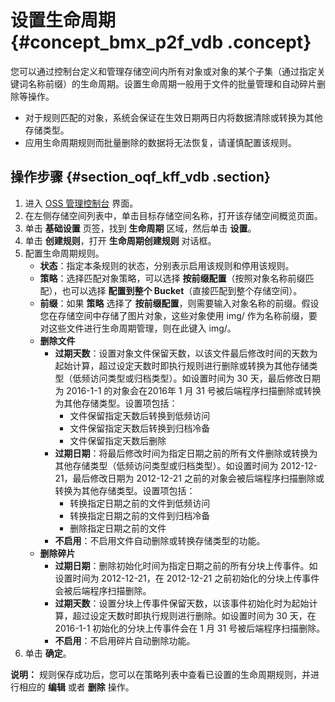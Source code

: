 # 设置生命周期 {#concept_bmx_p2f_vdb .concept}

您可以通过控制台定义和管理存储空间内所有对象或对象的某个子集（通过指定关键词名称前缀）的生命周期。设置生命周期一般用于文件的批量管理和自动碎片删除等操作。

-   对于规则匹配的对象，系统会保证在生效日期两日内将数据清除或转换为其他存储类型。
-   应用生命周期规则而批量删除的数据将无法恢复，请谨慎配置该规则。

## 操作步骤 {#section_oqf_kff_vdb .section}

1.  进入 [OSS 管理控制台](https://oss.console.aliyun.com/) 界面。
2.  在左侧存储空间列表中，单击目标存储空间名称，打开该存储空间概览页面。
3.  单击 **基础设置** 页签，找到 **生命周期** 区域，然后单击 **设置**。
4.  单击 **创建规则**，打开 **生命周期创建规则** 对话框。
5.  配置生命周期规则。
    -   **状态**：指定本条规则的状态，分别表示启用该规则和停用该规则。
    -   **策略**：选择匹配对象策略，可以选择 **按前缀配置**（按照对象名称前缀匹配），也可以选择 **配置到整个 Bucket**（直接匹配到整个存储空间）。
    -   **前缀**：如果 **策略** 选择了 **按前缀配置**，则需要输入对象名称的前缀。假设您在存储空间中存储了图片对象，这些对象使用 img/ 作为名称前缀，要对这些文件进行生命周期管理，则在此键入 img/。
    -   **删除文件**
        -   **过期天数**：设置对象文件保留天数，以该文件最后修改时间的天数为起始计算，超过设定天数时即执行规则进行删除或转换为其他存储类型（低频访问类型或归档类型）。如设置时间为 30 天，最后修改日期为 2016-1-1 的对象会在2016年 1 月 31 号被后端程序扫描删除或转换为其他存储类型。设置项包括：
            -   文件保留指定天数后转换到低频访问
            -   文件保留指定天数后转换到归档冷备
            -   文件保留指定天数后删除
        -   **过期日期**：将最后修改时间为指定日期之前的所有文件删除或转换为其他存储类型（低频访问类型或归档类型）。如设置时间为 2012-12-21，最后修改日期为 2012-12-21 之前的对象会被后端程序扫描删除或转换为其他存储类型。设置项包括：
            -   转换指定日期之前的文件到低频访问
            -   转换指定日期之前的文件到归档冷备
            -   删除指定日期之前的文件
        -   **不启用**：不启用文件自动删除或转换存储类型的功能。
    -   **删除碎片**
        -   **过期日期**：删除初始化时间为指定日期之前的所有分块上传事件。如设置时间为 2012-12-21，在 2012-12-21 之前初始化的分块上传事件会被后端程序扫描删除。
        -   **过期天数**：设置分块上传事件保留天数，以该事件初始化时为起始计算，超过设定天数时即执行规则进行删除。如设置时间为 30 天，在 2016-1-1 初始化的分块上传事件会在 1 月 31 号被后端程序扫描删除。
        -   **不启用**：不启用碎片自动删除功能。
6.  单击 **确定**。

**说明：** 规则保存成功后，您可以在策略列表中查看已设置的生命周期规则，并进行相应的 **编辑** 或者 **删除** 操作。

